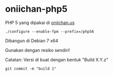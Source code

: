 # oniichan-php5
PHP 5 yang dipakai di [oniichan.us](https://oniichan.us)

`./configure --enable-fpm --prefix=/php56`

Dibangun di Debian 7 x64

Gunakan dengan resiko sendiri!

Catatan: Versi di buat dengan bentuk "Build X.Y.z"

`git commit -m "build 1"`
